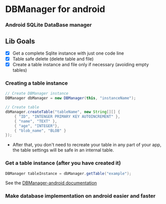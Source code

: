 # DBManager for android
### Android SQLite DataBase manager

## Lib Goals
- [x] Get a complete Sqlite instance with just one code line
- [x] Table safe delete (delete table and file)
- [x] Create a table instance and file only if necessary (avoiding empty tables)

### Creating a table instance
``` java
// Create DBManager instance
DBManager dbManager = new DBManager(this, "instanceName");

// Create table
dbManager.createTable("tableName", new String[][] {
    { "ID", "INTENGER PRIMARY KEY AUTOINCREMENT" },
    { "name", "TEXT" },
    { "age", "INTEGER"},
    { "blob_name", "BLOB" }
});
```
- After that, you don't need to recreate your table in any part of your app, the table settings will be safe in an internal table.

### Get a table instance (after you have created it)
``` java
DBManager tableInstance = dbManager.getTable("example");
```

See the [DBManager-android documentation](https://github.com/RENAULTIVO/DBManager-android/blob/master/DOCUMENTATION.md)

### Make database implementation on android easier and faster
